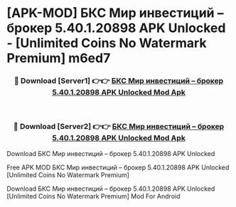 # [APK-MOD] БКС Мир инвестиций – брокер 5.40.1.20898 APK Unlocked - [Unlimited Coins No Watermark Premium] m6ed7



<div align="center">
<h3>🔴 Download [Server1] 👉👉 <a href="https://momento.my/?title=БКС_Мир_инвестиций_–_брокер_5.40.1.20898_APK_Unlocked">БКС Мир инвестиций – брокер 5.40.1.20898 APK Unlocked Mod Apk</a></h3><br>

<h3>🔴 Download [Server2] 👉👉 <a href="https://momento.my/?title=БКС_Мир_инвестиций_–_брокер_5.40.1.20898_APK_Unlocked">БКС Мир инвестиций – брокер 5.40.1.20898 APK Unlocked Mod Apk</a></h3>
</div>



Download БКС Мир инвестиций – брокер 5.40.1.20898 APK Unlocked 

Free APK MOD БКС Мир инвестиций – брокер 5.40.1.20898 APK Unlocked [Unlimited Coins No Watermark Premium]

Download БКС Мир инвестиций – брокер 5.40.1.20898 APK Unlocked [Unlimited Coins No Watermark Premium] Mod For Android
